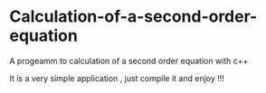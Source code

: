 # Calculation-of-a-second-order-equation
A progeamm to calculation of a second order equation with c++

It is a very simple application , just compile it and enjoy !!!
